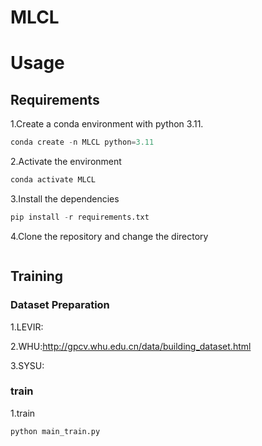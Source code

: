 # MLCL

# Usage
## Requirements

1.Create a conda environment with python 3.11.

```python
conda create -n MLCL python=3.11
```

2.Activate the environment

```python
conda activate MLCL
````

3.Install the dependencies

```python
pip install -r requirements.txt
```

4.Clone the repository and change the directory

```python

```
## Training

### Dataset Preparation

1.LEVIR:

2.WHU:http://gpcv.whu.edu.cn/data/building_dataset.html

3.SYSU:

### train

1.train
```python
python main_train.py
```

